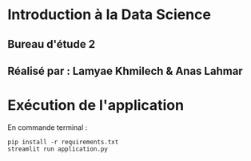 # Introduction à la Data Science
## Bureau d'étude 2
## Réalisé par : Lamyae Khmilech & Anas Lahmar 
# Exécution de l'application
En commande terminal :
```
pip install -r requirements.txt
streamlit run application.py
```

